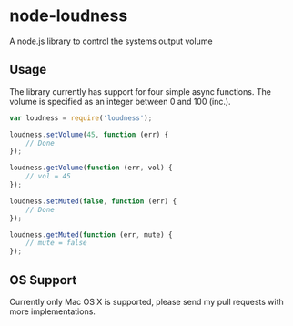 # node-loudness

A node.js library to control the systems output volume

## Usage

The library currently has support for four simple async functions. The volume is specified as an integer between 0 and 100 (inc.).

```javascript
var loudness = require('loudness');

loudness.setVolume(45, function (err) {
    // Done
});

loudness.getVolume(function (err, vol) {
    // vol = 45
});

loudness.setMuted(false, function (err) {
    // Done
});

loudness.getMuted(function (err, mute) {
    // mute = false
});
```

## OS Support

Currently only Mac OS X is supported, please send my pull requests with more implementations.
